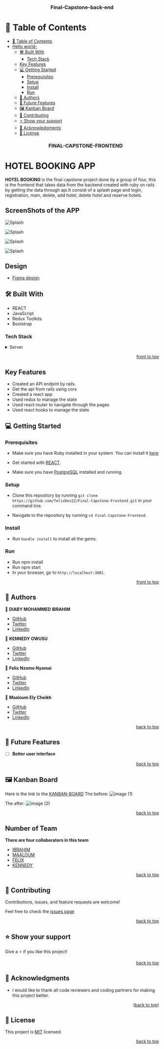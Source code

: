 <a name="readme-top"></a>

<div align="center">
  <h3><b>Final-Capstone-back-end</b></h3>
</div>
<!-- TABLE OF CONTENTS -->

# 📗 Table of Contents

- [📗 Table of Contents](#-table-of-contents)
- [Hello world- ](#hello-world--)
  - [🛠 Built With ](#-built-with-)
    - [Tech Stack ](#tech-stack-)
  - [Key Features ](#key-features-)
  - [💻 Getting Started ](#-getting-started-)
    - [Prerequisites](#prerequisites)
    - [Setup](#setup)
    - [Install](#install)
    - [Run](#run)
  - [👥 Authors ](#-authors-)
  - [🔭 Future Features ](#-future-features-)
  - [🖼 Kanban Board ](#-Kanban-Board-)
  - [🤝 Contributing ](#-contributing-)
  - [⭐️ Show your support ](#️-show-your-support-)
  - [🙏 Acknowledgments ](#-acknowledgments-)
  - [📝 License ](#-license-)
  <div align="center">
    <h3><b>FINAL-CAPSTONE-FRONTEND</b></h3>
  </div>

<!-- PROJECT DESCRIPTION -->

# HOTEL BOOKING APP <a name="about-project"></a>

**HOTEL BOOKING** is the final capstone project done by a group of four, this is the frontend that takes data from the backend created with ruby on rails by getting the data through api.It consist of a splash page and login, registration, main, delete, add hotel, delete hotel and reserve hotels.

## ScreenShots of the APP

![Splash](./src/Assets/b.png)

![Splash](./src/Assets/c.png)

![Splash](./src/Assets/r.png)

![Splash](./src/Assets/t.png)

## Design <a name="built-with">

- [Figma design](https://www.figma.com/file/2XW31wy6dXFS6vEbCpEWuo/Hotel-booking-app?type=design&node-id=0-1&t=NgA8zpxRbINmxtoE-0)

## 🛠 Built With <a name="built-with">

  <ul>
      <li>REACT </li>
      <li>JavaScript</li>
      <li>Redux Toolkits</li>
      <li>Bootstrap</li>
  </ul>
</a>

### Tech Stack <a name="tech-stack"></a>

<details>
  <summary>Server</summary>
  <ul>
    <li><a href="https://www.ruby-lang.org/en/">Ruby</a></li>
    <li><a href="https://rubyonrails.org/">Rails</a></li>
    <li><a href="https://www.postgresql.org/">Postgresql</a></li>
    <li><a href="https://github.com/felixDev22/Final-capstone-backend.git">BACKEND[Ruby on Rails]</a><li>
  </ul>
  <summary>Client</summary>
    <li><a href="https://github.com/felixDev22/Final-Capstone-Frontend.git">FRONTEND</a><li>
</details>

<p align="right"><a href="#readme-top">front to top</a></p>

<!-- Key Features -->

## Key Features <a name="key-features"></a>

- Created an API endpint by rails.
- Get the api from rails using cors
- Created a react app
- Used redux to manage the state
- Used react router to navigate through the pages
- Used react hooks to manage the state
<!-- GETTING STARTED -->

## 💻 Getting Started <a name="getting-started"></a>

### Prerequisites

- Make sure you have Ruby installed in your system. You can install it [here](https://www.ruby-lang.org/en/documentation/installation/)

- Get started with [REACT](https://guides.rubyonrails.org/getting_started.html).

- Make sure you have [PostgreSQL](https://www.postgresql.org/) installed and running.

### Setup

- Clone this repository by running `git clone https://github.com/felixDev22/Final-Capstone-Frontend.git` in your command line.

- Navigate to the repository by running `cd Final-Capstone-Frontend`.

### Install

- Run `bundle install` to install all the gems.

### Run

- Run npm install
- Run npm start
- In your browser, go to `http://localhost:3001`.

<p align="right"><a href="#readme-top">front to top</a></p>

## 👥 Authors <a name="authors"></a>

👤 **DIABY MOHAMMED IBRAHIM**

- [GitHub](https://github.com/elixDev22)
- [Twitter](https://twitter.com/kingibro345)
- [LinkedIn](https://www.linkedin.com/in/elixDev22/)

👤 **KENNEDY OWUSU**

- [GitHub](https://github.com/kennedyowusu)
- [Twitter](https://twitter.com/_iamkobby)
- [LinkedIn](www.linkedin.com/in/kennedy-owusu)

👤 **Felix Nzomo Nyamai**

- [GitHub](https://github.com/felixDev22)
- [Twitter](https://twitter.com/monzo200)
- [LinkedIn](https://www.linkedin.com/in/felixnyamai/)

👤 **Maaloum Ely Cheikh**

- [GitHub](https://github.com/maaloum)
- [Twitter](https://www.linkedin.com/in/ely-cheikh-maaloum-075a79135/)
- [LinkedIn](https://www.linkedin.com/in/ely-cheikh-maaloum-075a79135/)

<p align="right"><a href="#readme-top">back to top</a></p>

<!-- FUTURE FEATURES -->

## 🔭 Future Features <a name="future-features"></a>

- [ ] **Better user interface**

<p align="right"><a href="#readme-top">back to top</a></p>

<!-- Kanban board -->

## 🖼 Kanban Board <a name="kanban-board"></a>

Here is the link to the [KANBAN-BOARD](https://github.com/users/felixDev22/projects/2/views/1)
The before:
![image (1)](https://github.com/felixDev22/Final-Capstone-Frontend/assets/50062179/0cc9366a-499f-4ab3-b20c-618e0a774c54)

The after:
![image (2)](./src/Assets/kanban.JPG)

<p align="right"><a href="#readme-top">back to top</a></p>

<!-- NUMBER OF TEAM -->

## Number of Team <a name="number-of-team"></a>

**There are four collaborators in this team**

- [IBRAHIM](https://github.com/dmambo)
- [MAALOUM](https://github.com/maaloum)
- [FELIX](https://github.com/felixDev22)
- [KENNEDY](https://github.com/kennedyowusu)

<p align="right"><a href="#readme-top">back to top</a></p>

<!-- CONTRIBUTING -->

## 🤝 Contributing <a name="contributing"></a>

Contributions, issues, and feature requests are welcome!

Feel free to check the [issues page](https://github.com/felixDev22/Final-Capstone-back-end.git/issues)

<p align="right"><a href="#readme-top">back to top</a></p>

<!-- SUPPORT -->

## ⭐️ Show your support <a name="support"></a>

Give a ⭐️ if you like this project!

<p align="right"><a href="#readme-top">back to top</a></p>

## 🙏 Acknowledgments <a name="acknowledgements"></a>

- I would like to thank all code reviewers and coding partners for making this project better.

<p align="right">(<a href="#readme-top">back to top</a>)</p>
<!-- LICENSE -->

## 📝 License <a name="license"></a>

This project is [MIT](./LICENSE) licensed.

<p align="right"><a href="#readme-top">back to top</a></p>
